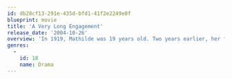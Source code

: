 ```yaml
---
id: db28cf13-291e-435d-bfd1-41f2e2249e0f
blueprint: movie
title: 'A Very Long Engagement'
release_date: '2004-10-26'
overview: 'In 1919, Mathilde was 19 years old. Two years earlier, her fiancé Manech left for the front at the Somme. Like millions of others he was "killed on the field of battle." It''s written in black and white on the official notice. But Mathilde refuses to believe it. If Manech had died, she would know. She hangs on to her intuition as tightly as she would onto the last thread of hope linking her to her lover. A former sergeant tells her in vain that Manech died in the no man''s land of a trench named Bingo Crepescule, in the company of four other men condemned to die for self-inflicted wounds. Her path ahead is full of obstacles but Mathilde is not frightened. Anything is possible to someone who is willing to challenge fate...'
genres:
  -
    id: 18
    name: Drama
---
```

